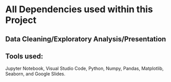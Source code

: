 # All Dependencies used within this Project

## Data Cleaning/Exploratory Analysis/Presentation
## Tools used:
Jupyter Notebook, Visual Studio Code, Python, Numpy, Pandas, Matplotlib, Seaborn, and Google Slides. 









